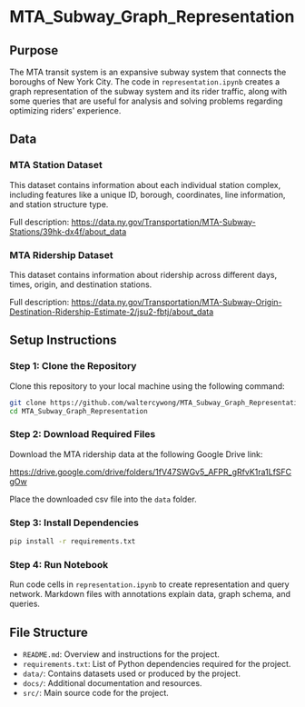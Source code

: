 # MTA_Subway_Graph_Representation

## Purpose

The MTA transit system is an expansive subway system that connects the boroughs 
of New York City. The code in `representation.ipynb` creates a graph 
representation of the subway system and its rider traffic, along with some 
queries that are useful for analysis and solving problems regarding optimizing 
riders' experience.

## Data

### MTA Station Dataset

This dataset contains information about each individual station complex, including features like a unique ID, borough, coordinates, line information, and station structure type.

Full description: https://data.ny.gov/Transportation/MTA-Subway-Stations/39hk-dx4f/about_data

### MTA Ridership Dataset

This dataset contains information about ridership across different days, times, origin, and destination stations.

Full description: https://data.ny.gov/Transportation/MTA-Subway-Origin-Destination-Ridership-Estimate-2/jsu2-fbtj/about_data

## Setup Instructions

### Step 1: Clone the Repository

Clone this repository to your local machine using the following command:

```bash
git clone https://github.com/waltercywong/MTA_Subway_Graph_Representation
cd MTA_Subway_Graph_Representation
```

### Step 2: Download Required Files

Download the MTA ridership data at the following Google Drive link:

https://drive.google.com/drive/folders/1fV47SWGv5_AFPR_gRfvK1ra1LfSFCgOw

Place the downloaded csv file into the `data` folder.

### Step 3: Install Dependencies

```bash
pip install -r requirements.txt
```

### Step 4: Run Notebook

Run code cells in `representation.ipynb` to create representation and query network. Markdown files with annotations explain data, graph schema, and queries.


## File Structure

- `README.md`: Overview and instructions for the project.
- `requirements.txt`: List of Python dependencies required for the project.
- `data/`: Contains datasets used or produced by the project.
- `docs/`: Additional documentation and resources.
- `src/`: Main source code for the project.